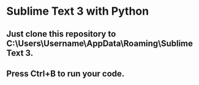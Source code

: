 # Sublime Text 3 with Python
## Just clone this repository to C:\Users\Username\AppData\Roaming\Sublime Text 3.

## Press Ctrl+B to run your code.
